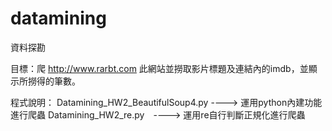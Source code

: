 # datamining
資料探勘

目標：爬 http://www.rarbt.com 此網站並撈取影片標題及連結內的imdb，並顯示所撈得的筆數。

程式說明：
Datamining_HW2_BeautifulSoup4.py ---->  運用python內建功能進行爬蟲
Datamining_HW2_re.py　---->  運用re自行判斷正規化進行爬蟲
